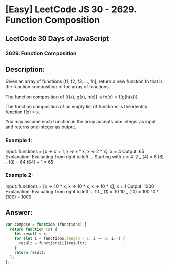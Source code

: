 # [Easy] LeetCode JS 30 - 2629. Function Composition

## LeetCode 30 Days of JavaScript

### 2629. Function Composition

## Description:

Given an array of functions [f1, f2, f3, ..., fn], return a new function fn that is the function composition of the array of functions.

The function composition of [f(x), g(x), h(x)] is fn(x) = f(g(h(x))).

The function composition of an empty list of functions is the identity function f(x) = x.

You may assume each function in the array accepts one integer as input and returns one integer as output.

### Example 1:

Input: functions = [x => x + 1, x => x * x, x => 2 * x], x = 4
Output: 65
Explanation:
Evaluating from right to left ...
Starting with x = 4.
2 _ (4) = 8
(8) _ (8) = 64
(64) + 1 = 65

### Example 2:

Input: functions = [x => 10 * x, x => 10 * x, x => 10 * x], x = 1
Output: 1000
Explanation:
Evaluating from right to left ...
10 _ (1) = 10
10 _ (10) = 100
10 \* (100) = 1000

## Answer:

```javascript
var compose = function (functions) {
  return function (x) {
    let result = x;
    for (let i = functions.length - 1; i >= 0; i--) {
      result = functions[i](result);
    }
    return result;
  };
};
```
